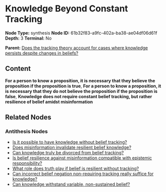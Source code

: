 # Knowledge Beyond Constant Tracking

**Node Type:** synthesis
**Node ID:** 61b32f83-a9fc-402a-ba38-ae04df06d61f
**Depth:** 3
**Terminal:** No

**Parent:** [Does the tracking theory account for cases where knowledge persists despite changes in beliefs?](does-the-tracking-theory-account-for-cases-where-knowledge-persists-despite-changes-in-beliefs-antithesis-22a53c28-98d0-46bc-8c6b-c697fe03dcc6.md)

## Content

**For a person to know a proposition, it is necessary that they believe the proposition if the proposition is true**, **For a person to know a proposition, it is necessary that they do not believe the proposition if the proposition is false**, **Knowledge does not require constant belief tracking, but rather resilience of belief amidst misinformation**

## Related Nodes

### Antithesis Nodes

- [Is it possible to have knowledge without belief tracking?](is-it-possible-to-have-knowledge-without-belief-tracking-antithesis-a77f96ad-8a8c-4ddc-9069-e1f545782978.md)
- [Does misinformation invalidate resilient belief knowledge?](does-misinformation-invalidate-resilient-belief-knowledge-antithesis-22f163a2-a9e9-4de9-a3b5-dec545dafd6a.md)
- [Can knowledge truly be divorced from belief tracking?](can-knowledge-truly-be-divorced-from-belief-tracking-antithesis-11a6d33e-367a-444e-967f-80da5a091a50.md)
- [Is belief resilience against misinformation compatible with epistemic responsibility?](is-belief-resilience-against-misinformation-compatible-with-epistemic-responsibility-antithesis-764a0255-c2ae-4e75-acd8-5805c8d5c920.md)
- [What role does truth play if belief is resilient without tracking?](what-role-does-truth-play-if-belief-is-resilient-without-tracking-antithesis-a81d8c0a-bc4d-4f57-b4c1-47175e9f69c9.md)
- [Can incorrect belief negation non-requiring tracking really suffice for knowledge?](can-incorrect-belief-negation-non-requiring-tracking-really-suffice-for-knowledge-antithesis-503b1f50-c817-4e1f-8700-d9ca95a59b97.md)
- [Can knowledge withstand variable, non-sustained belief?](can-knowledge-withstand-variable-non-sustained-belief-antithesis-9c7d3492-eb0a-4980-a395-88a6325d7756.md)
